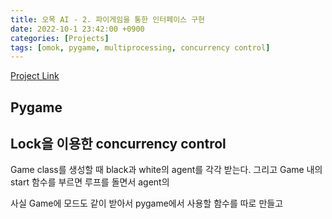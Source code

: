 ```yaml
---
title: 오목 AI - 2. 파이게임을 통한 인터페이스 구현
date: 2022-10-1 23:42:00 +0900
categories: [Projects]
tags: [omok, pygame, multiprocessing, concurrency control]
---
```


[Project Link](https://github.com/jaeseong2/omok-ai)

## Pygame



## Lock을 이용한 concurrency control

Game class를 생성할 때 black과 white의 agent를 각각 받는다. 그리고 Game 내의 start 함수를 부르면 루프를 돌면서 agent의 

사실 Game에 모드도 같이 받아서 pygame에서 사용할 함수를 따로 만들고 

